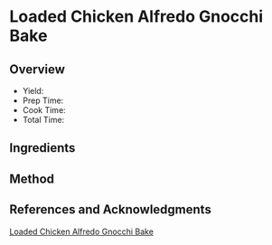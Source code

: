 # Loaded Chicken Alfredo Gnocchi Bake

## Overview

- Yield:
- Prep Time:
- Cook Time:
- Total Time:

## Ingredients


## Method



## References and Acknowledgments

[Loaded Chicken Alfredo Gnocchi Bake](http://insidebrucrewlife.com/2014/04/loaded-chicken-alfredo-gnocchi-bake/)
